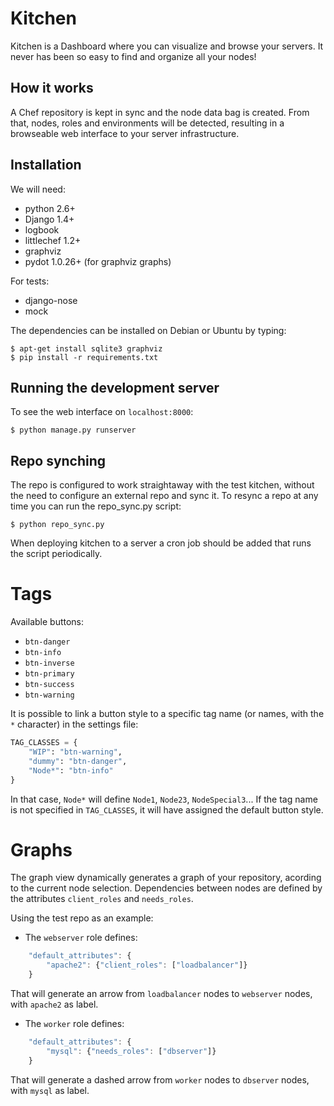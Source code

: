 # Kitchen

Kitchen is a Dashboard where you can visualize and browse your servers.
It never has been so easy to find and organize all your nodes!

## How it works

A Chef repository is kept in sync and the node data bag is created. From that,
nodes, roles and environments will be detected, resulting in a browseable 
web interface to your server infrastructure. 

## Installation

We will need:

* python 2.6+
* Django 1.4+
* logbook
* littlechef 1.2+
* graphviz
* pydot 1.0.26+ (for graphviz graphs)

For tests:

* django-nose
* mock

The dependencies can be installed on Debian or Ubuntu by typing:

    $ apt-get install sqlite3 graphviz
    $ pip install -r requirements.txt

## Running the development server

To see the web interface on `localhost:8000`:

    $ python manage.py runserver

## Repo synching
The repo is configured to work straightaway with the test kitchen, without the need
to configure an external repo and sync it. To resync a repo at any time you can run the repo_sync.py script:

    $ python repo_sync.py

When deploying kitchen to a server a cron job should be added that runs the script
periodically.

# Tags

Available buttons:

* `btn-danger`
* `btn-info`
* `btn-inverse`
* `btn-primary`
* `btn-success`
* `btn-warning`

It is possible to link a button style to a specific tag name (or names, with the `*` character) in the settings file:

```python
TAG_CLASSES = {
    "WIP": "btn-warning",
    "dummy": "btn-danger",
    "Node*": "btn-info"
}
```

In that case, `Node*` will define `Node1`, `Node23`, `NodeSpecial3`... If the tag name is not specified in `TAG_CLASSES`, it will have assigned the default button style.

# Graphs

The graph view dynamically generates a graph of your repository, acording to the
current node selection. Dependencies between nodes are defined by the attributes
`client_roles` and `needs_roles`.

Using the test repo as an example:

* The `webserver` role defines:

```javascript
    "default_attributes": {
        "apache2": {"client_roles": ["loadbalancer"]}
    }
```

That will generate an arrow from `loadbalancer` nodes to `webserver` nodes,
with `apache2` as label.

* The `worker` role defines:

```javascript
    "default_attributes": {
        "mysql": {"needs_roles": ["dbserver"]}
    }
```

That will generate a dashed arrow from `worker` nodes to `dbserver` nodes,
with `mysql` as label.

